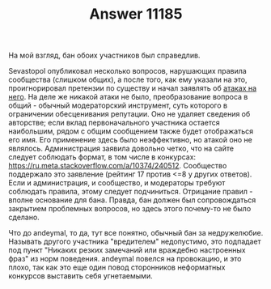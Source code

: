 ﻿---
title: "Answer 11185"
se.owner.user_id: 240512
se.owner.display_name: "MSDN.WhiteKnight"
se.owner.link: "https://ru.meta.stackoverflow.com/users/240512/msdn-whiteknight"
se.answer_id: 11185
se.question_id: 11156
se.post_type: answer
se.is_accepted: False
---
<p>На мой взгляд, бан обоих участников был справедлив.</p>
<p>Sevastopol опубликовал несколько вопросов, нарушающих правила сообщества (слишком общих), а после того, как ему указали на это, проигнорировал претензии по существу и начал заявлять об <a href="https://ru.meta.stackoverflow.com/q/11134/240512">атаках на него</a>. На деле же никакой атаки не было, преобразование вопроса в общий - обычный модераторский инструмент, суть которого в ограничении обесценивания репутации. Оно не удаляет сведения об авторстве; если вклад первоначального участника остается наибольшим, рядом с общим сообщением также будет отображаться его имя. Его применение здесь было неэффективно, но атакой оно не являлось. Администрация заявила довольно четко, что на сайте следует соблюдать формат, в том числе в конкурсах: <a href="https://ru.meta.stackoverflow.com/a/10374/240512">https://ru.meta.stackoverflow.com/a/10374/240512</a>. Сообщество поддержало это заявление (рейтинг 17 против &lt;=8 у других ответов). Если и администрация, и сообщество, и модераторы требуют соблюдать правила, этому следует подчиниться. Отрицание правил - вполне основание для бана. Правда, бан должен был сопровождаться закрытием проблемных вопросов, но здесь этого почему-то не было сделано.</p>
<p>Что до andeymal, то да, тут все понятно, обычный бан за недружелюбие. Называть другого участника &quot;вредителем&quot; недопустимо, это подпадает под пункт &quot;Никаких резких замечаний или враждебно настроенных фраз&quot; из норм поведения. andeymal повелся на провокацию, и это плохо, так как это еще один повод сторонников неформатных конкурсов выставить себя угнетаемыми.</p>
